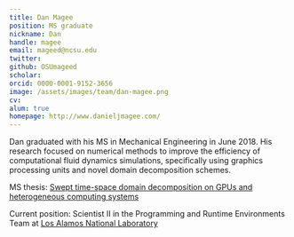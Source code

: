 ```yaml
---
title: Dan Magee
position: MS graduate
nickname: Dan
handle: magee
email: mageed@ncsu.edu
twitter:
github: OSUmageed
scholar:
orcid: 0000-0001-9152-3656
image: /assets/images/team/dan-magee.png
cv:
alum: true
homepage: http://www.danieljmagee.com/
---
```

Dan graduated with his MS in Mechanical Engineering in June 2018. His research focused on numerical methods to improve the efficiency of computational fluid dynamics simulations, specifically using graphics processing units and novel domain decomposition schemes.

<i class="fas fa-book" aria-hidden="true"></i> MS thesis: [Swept time-space domain decomposition on GPUs and heterogeneous computing systems](https://ir.library.ncsu.edu/concern/graduate_thesis_or_dissertations/8p58pk449)

Current position: Scientist II in the Programming and Runtime Environments Team at [Los Alamos National Laboratory](https://www.lanl.gov)

[North Carolina State University]: http://ncsu.edu/
[Department of Computer Science]: http://mime.ncsu.edu
